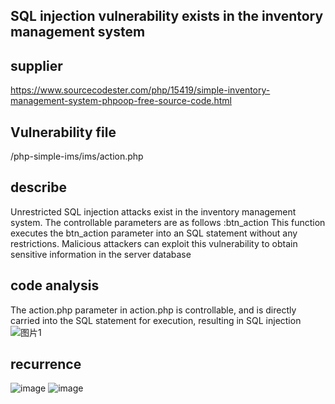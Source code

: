 ## SQL injection vulnerability exists in the inventory management system
## supplier
https://www.sourcecodester.com/php/15419/simple-inventory-management-system-phpoop-free-source-code.html
## Vulnerability file
/php-simple-ims/ims/action.php
## describe
Unrestricted SQL injection attacks exist in the inventory management system. The controllable parameters are as follows :btn_action This function executes the btn_action parameter into an SQL statement without any restrictions. Malicious attackers can exploit this vulnerability to obtain sensitive information in the server database
## code analysis
The action.php parameter in action.php is controllable, and is directly carried into the SQL statement for execution, resulting in SQL injection
![图片1](https://github.com/user-attachments/assets/b11bceb4-c42e-4929-965a-dfce0e7435e4)
## recurrence
![image](https://github.com/user-attachments/assets/b0f47621-1d4c-4297-9f7d-0252e8f8f50e)
![image](https://github.com/user-attachments/assets/a38c57d3-8a3e-4626-b2c7-d876a61dc973)

